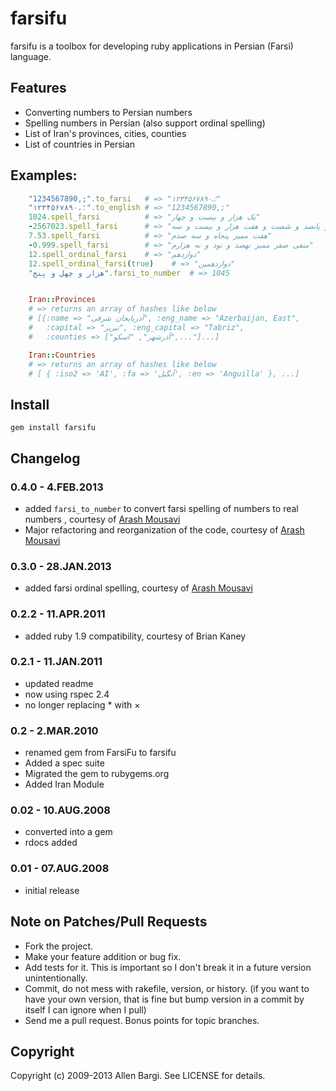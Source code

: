 # farsifu
farsifu is a toolbox for developing ruby applications in Persian (Farsi) language.

## Features
* Converting numbers to Persian numbers
* Spelling numbers in Persian (also support ordinal spelling)
* List of Iran's provinces, cities, counties
* List of countries in Persian

## Examples:
``` ruby
    "1234567890,;".to_farsi   # => "۱۲۳۴۵۶۷۸۹۰،؛"
    "۱۲۳۴۵۶۷۸۹۰،؛".to_english # => "1234567890,;"
    1024.spell_farsi          # => "یک هزار و بیست و چهار"
    -2567023.spell_farsi      # => "منفی دو میلیون و پانصد و شصت و هفت هزار و بیست و سه"
    7.53.spell_farsi          # => "هفت ممیز پنجاه و سه صدم"
    -0.999.spell_farsi        # => "منفی صفر ممیز نهصد و نود و نه هزارم"
    12.spell_ordinal_farsi    # => "دوازدهم"
    12.spell_ordinal_farsi(true)    # => "دوازدهمین"
    "هزار و چهل و پنج".farsi_to_number  # => 1045


    Iran::Provinces
    # => returns an array of hashes like below
    # [{:name => "آذربایجان شرقی", :eng_name => "Azerbaijan, East",
    #   :capital => "تبریز", :eng_capital => "Tabriz", 
    #   :counties => ["آذرشهر", "اسکو",..."]...]

    Iran::Countries
    # => returns an array of hashes like below
    # [ { :iso2 => 'AI', :fa => 'آنگیل', :en => 'Anguilla' }, ...]
```

## Install
    gem install farsifu

## Changelog
### 0.4.0 - 4.FEB.2013
* added `farsi_to_number` to convert farsi spelling of numbers to real numbers , courtesy of [Arash Mousavi](https://github.com/arashm)
* Major refactoring and reorganization of the code, courtesy of [Arash Mousavi](https://github.com/arashm)


### 0.3.0 - 28.JAN.2013
* added farsi ordinal spelling, courtesy of [Arash Mousavi](https://github.com/arashm)


### 0.2.2 - 11.APR.2011
* added ruby 1.9 compatibility, courtesy of Brian Kaney 

### 0.2.1 - 11.JAN.2011
* updated readme
* now using rspec 2.4
* no longer replacing * with ×

### 0.2 - 2.MAR.2010
* renamed gem from FarsiFu to farsifu
* Added a spec suite
* Migrated the gem to rubygems.org
* Added Iran Module

### 0.02 - 10.AUG.2008
* converted into a gem
* rdocs added

### 0.01 - 07.AUG.2008
* initial release


## Note on Patches/Pull Requests

* Fork the project.
* Make your feature addition or bug fix.
* Add tests for it. This is important so I don't break it in a
  future version unintentionally.
* Commit, do not mess with rakefile, version, or history.
  (if you want to have your own version, that is fine but bump version in a commit by itself I can ignore when I pull)
* Send me a pull request. Bonus points for topic branches.

## Copyright

Copyright (c) 2009-2013 Allen Bargi. See LICENSE for details.
